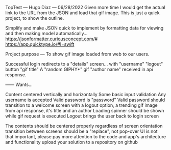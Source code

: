 TopTest — Hugo Diaz — 06/28/2022
Given more time I would get the actual link to the URL from the JSON and load that gif image.  This is just a quick project, to show the outline.

Simplify and make JSON quick to implement by formatting data for viewing and then making model automatically…
https://jsonformatter.curiousconcept.com/#
https://app.quicktype.io/#l=swift

Project purpose — To show gif image loaded from web to our users.

Successful login redirects to a
"details" screen…
with "username"
"logout" button
"gif title"
A "random GIPHY*" gif
"author name" received in api response.

——  Wants…

Content centered vertically and horizontally
Some basic input validation
Any username is accepted
Valid password is "password"
Valid password should transition to a welcome screen with a logout option, a trending gif image from api response, it's title and an author
Loading spinner should be shown while gif request is executed
Logout brings the user back to login screen

The contents should be centered properly regardless of screen orientation
transition between screens should be a "replace", not pop-over
UI is not that important, please pay more attention to the code and app's architecture and functionality
upload your solution to a repository on github
